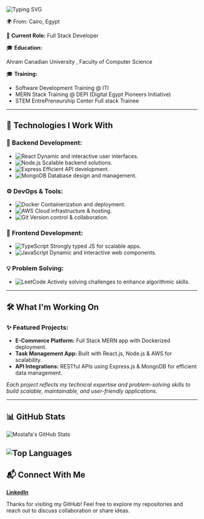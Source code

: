 
![Typing SVG](https://readme-typing-svg.herokuapp.com?color=%2390EE90&size=32&center=true&vCenter=true&width=600&height=50&lines=Hello+I'm+Mustafa+Talaat+%F0%9F%91%8B;Full+Stack+Developer;MERN+Stack+Developer;React.js+%26+Node.js+%26+Expressjs)

🌍 From: Cairo, Egypt 

💼 **Current Role:** Full Stack Developer 

🎓 **Education:**

Ahram Canadian University , Faculty of Computer Science

🎓 **Training:** 

- Software Development Training @ ITI  
- MERN Stack Training @ DEPI (Digital Egypt Pioneers Initiative)
- STEM EntrePreneurship Center Full stack Trainee

---

## 🚀 Technologies I Work With

### 🔧 Backend Development:
- ![React](https://img.shields.io/badge/-React.js-61DAFB?logo=react&logoColor=white) Dynamic and interactive user interfaces.
- ![Node.js](https://img.shields.io/badge/-Node.js-339933?logo=node.js&logoColor=white) Scalable backend solutions.
- ![Express](https://img.shields.io/badge/-Express.js-000000?logo=express&logoColor=white) Efficient API development.
- ![MongoDB](https://img.shields.io/badge/-MongoDB-47A248?logo=mongodb&logoColor=white) Database design and management.

### ⚙️ DevOps & Tools:
- ![Docker](https://img.shields.io/badge/-Docker-2496ED?logo=docker&logoColor=white) Containerization and deployment.
- ![AWS](https://img.shields.io/badge/-AWS-FF9900?logo=amazon-aws&logoColor=white) Cloud infrastructure & hosting.
- ![Git](https://img.shields.io/badge/-Git-F05032?logo=git&logoColor=white) Version control & collaboration.

### 🎨 Frontend Development:
- ![TypeScript](https://img.shields.io/badge/-TypeScript-3178C6?logo=typescript&logoColor=white) Strongly typed JS for scalable apps.
- ![JavaScript](https://img.shields.io/badge/-JavaScript-F7DF1E?logo=javascript&logoColor=black) Dynamic and interactive web components.

### 💡 Problem Solving:
- ![LeetCode](https://img.shields.io/badge/-LeetCode-FFA116?logo=leetcode&logoColor=white) Actively solving challenges to enhance algorithmic skills.

---

## 🛠️ What I'm Working On

### ✨ Featured Projects:
- **E-Commerce Platform:** Full Stack MERN app with Dockerized deployment.
- **Task Management App:** Built with React.js, Node.js & AWS for scalability.
- **API Integrations:** RESTful APIs using Express.js & MongoDB for efficient data management.

*Each project reflects my technical expertise and problem-solving skills to build scalable, maintainable, and user-friendly applications.*

---

## 📊 GitHub Stats

![Mostafa's GitHub Stats](https://github-readme-stats.vercel.app/api?username=Mostafa-Talaat98&show_icons=true&theme=dark&hide_border=true&bg_color=00000000)

![Top Languages](https://github-readme-stats.vercel.app/api/top-langs/?username=Mostafa-Talaat98&layout=compact&theme=dark&hide_border=true&bg_color=00000000&langs_count=6&hide=Biade)
---

## 📬 Connect With Me

**[LinkedIn](https://www.linkedin.com/in/mostafa-talaat-214878162)**   

Thanks for visiting my GitHub! Feel free to explore my repositories and reach out to discuss collaboration or share ideas.
